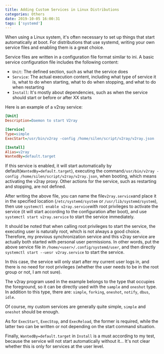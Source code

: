 ```yaml
---
title: Adding Custom Services in Linux Distributions
categories: Others
date: 2019-10-05 16:00:31
tags: ['systemd']
---
```


When using a Linux system, it's often necessary to set up things that start automatically at boot. For distributions that use systemd, writing your own service files and enabling them is a great choice.

<!-- 摘要部分 -->
<!-- more -->

Service files are written in a configuration file format similar to ini. A basic service configuration file includes the following content:

- `Unit`: The defined section, such as what the service does
- `Service`: The actual execution content, including what type of service it is, what to do when starting, what to do when stopping, and what to do when restarting
- `Install`: It's mostly about dependencies, such as when the service should start or before or after XX starts

Here is an example of a v2ray service:

```ini
[Unit]
Description=Daemon to start V2ray

[Service]
Type=simple
ExecStart=/usr/bin/v2ray -config /home/silen/script/v2ray/v2ray.json

[Install]
Alias=v2ray
WantedBy=default.target
```

If this service is enabled, it will start automatically by default(`WantedBy=default.target`), executing the command`/usr/bin/v2ray -config /home/silen/script/v2ray/v2ray.json`, when booting, which means activating the v2ray proxy. Other actions for the service, such as restarting and stopping, are not defined.

After writing the above file, you can name the file`v2ray.service`and place it in the specified location (`/etc/systemd/system` or `/usr/lib/systemd/system`), then use `systemctl enable v2ray.service`with root privileges to activate the service (it will start according to the configuration after boot), and use `systemctl start v2ray.service` to start the service immediately.

It should be noted that when calling root privileges to start the service, the executing user is naturally root, which is not always a good choice. Therefore, my previous synchronization service and this v2ray service are actually both started with personal user permissions. In other words, put the above service file in `/home/<user>/.config/systemd/user`, and then directly `systemctl start --uesr v2ray.service` to start the service.

In this case, the service will only start after my current user logs in, and there is no need for root privileges (whether the user needs to be in the root group or not, I am not sure).

The v2ray program used in the example belongs to the type that occupies the foreground, so it can be directly used with the `sample` and `oneshot` type. In addition to this type, there are: `simple`, `forking`, `oneshot`, `notify`, `dbus`, `idle`.

Of course, my custom services are generally quite simple, `simple` and `oneshot` should be enough.

As for `ExecStart`, `ExecStop`, and `ExecReload`, the former is required, while the latter two can be written or not depending on the start command situation.

Finally, `WantedBy=default.target` in `Install` is a must according to my test, because the service will not start automatically without it... It's not clear whether this is only for services at the user level.